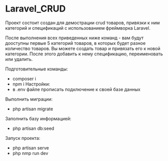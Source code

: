 # Laravel_CRUD
Проект состоит создан для демострации crud товаров, привязки к ним категорий и спецификаций с использованием фреймворка Laravel. 

После выполнения всех приведенных ниже команд - вам будут дооступны первые 5 категорий товаров, в которых будет разное количество  товаров. Вы можете создать товар и привязать его к новой категории. После этого добавить к нему спецификацию, переименовать или удалить.


Подготовительные команды:
- composer i 
 - npm i 
Настройки:
- в .env файле прописать подключение к своей базе данных

Выполнить миграции: 
- php artisan migrate 

Заполнить базу информацией: 
- php artisan db:seed 

Запуск проекта: 
- php artisan serve 
- php nmp run dev

